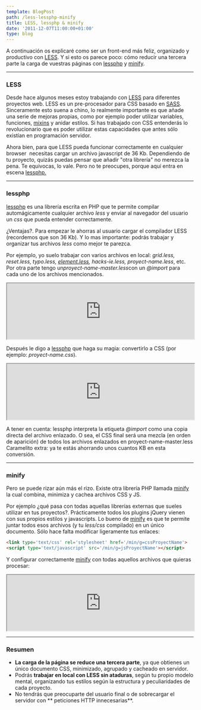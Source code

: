 ```yaml
---
template: BlogPost
path: /less-lessphp-minify
title: LESS, lessphp & minify
date: '2011-12-07T11:00:00+01:00'
type: blog
---
```


A continuación os explicaré como ser un front-end más feliz, organizado y productivo con [LESS](https://lesscss.org/). Y si esto os parece poco: cómo reducir una tercera parte la carga de vuestras páginas con [lessphp](https://leafo.net/lessphp/) y [minify](https://code.google.com/p/minify/).

***

### LESS

Desde hace algunos meses estoy trabajando con
[LESS](https://lesscss.org/) para diferentes proyectos web. LESS es un
pre-procesador para CSS basado en [SASS](https://sass-lang.com/).
Sinceramente esto suena a chino, lo realmente importante es que añade
una serie de mejoras propias, como por ejemplo poder utilizar variables,
funciones, [mixins](https://lesselements.com/) y anidar estilos. Si has
trabajado con CSS entenderás lo revolucionario que es poder utilizar
estas capacidades que antes sólo existían en programación servidor.

Ahora bien, para que LESS pueda funcionar correctamente en cualquier
browser  necesitas cargar un archivo javascript de 36 Kb. Dependiendo de
tu proyecto, quizás puedas pensar que añadir "otra librería" no merezca
la pena. Te equivocas, lo vale. Pero no te preocupes, porque aquí entra
en escena [lessphp.](https://leafo.net/lessphp/)

***

### lessphp

[lessphp](https://leafo.net/lessphp/) es una librería escrita en PHP que
te permite compilar automágicamente cualquier archivo _less_ y enviar al
navegador del usuario un *css* que pueda entender correctamente.

¿Ventajas?. Para empezar le ahorras al usuario cargar el compilador LESS
(recordemos que son 36 Kb). Y lo mas importante: podrás trabajar y
organizar tus archivos _less_ como mejor te parezca.

Por ejemplo, yo suelo trabajar con varios archivos en local: _grid.less,
reset.less, typo.less, [element.less](https://lesselements.com/),
hacks-ie.less, proyect-name.less_, etc. Por otra parte tengo
un*proyect-name-master.less*con un _@import_ para cada uno de los
archivos mencionados.

<iframe width="100%" src="https://pastebin.com/embed_iframe.php?i=qPDpUCxw"></iframe>

Después le digo a [lessphp](https://leafo.net/lessphp/) que haga su
magia: convertirlo a CSS (por ejemplo: _proyect-name.css_).

<iframe width="100%" src="https://pastebin.com/embed_iframe.php?i=n5R38wbB"></iframe>

A tener en cuenta: lessphp interpreta la etiqueta _@import_ como una
copia directa del archivo enlazado. O sea, el CSS final será una mezcla
(en orden de aparición) de todos los archivos enlazados en
proyect-name-master.less
Caramelito extra: ya te estás ahorrando unos
cuantos KB en esta conversión.

***

### minify

Pero se puede rizar aún más el rizo. Existe otra librería PHP llamada
[minify](https://code.google.com/p/minify/) la cual combina, minimiza y
cachea archivos CSS y JS.

Por ejemplo ¿qué pasa con todas aquellas librerías externas que sueles
utilizar en tus proyectos?. Prácticamente todos los plugins jQuery
vienen con sus propios estilos y javascripts. Lo bueno de
[minify](https://code.google.com/p/minify/) es que te permite juntar
todos esos archivos (y tu *less/css* compilado) en un único documento.
Sólo hace falta modificar ligeramente tus enlaces:

```html
<link type='text/css' rel='stylesheet' href='/min/g=cssProyectName'>
<script type='text/javascript' src='/min/g=jsProyectName'></script>
```

Y configurar correctamente [minify](https://code.google.com/p/minify/)
con todas aquellos archivos que quieras procesar:

<iframe width="100%" src="https://pastebin.com/embed_iframe.php?i=UjCUjKzM"></iframe>

***

### Resumen

-   **La carga de la página se reduce una tercera parte**, ya que
    obtienes un único documento CSS, minimizado, agrupado y cacheado en
    servidor.
-   Podrás **trabajar en local con LESS sin ataduras**, según tu propio
    modelo mental, organizando tus estilos según la estructura y
    peculiaridades de cada proyecto.
-   No tendrás que preocuparte del usuario final o de sobrecargar el
    servidor con ** peticiones HTTP innecesarias**.
